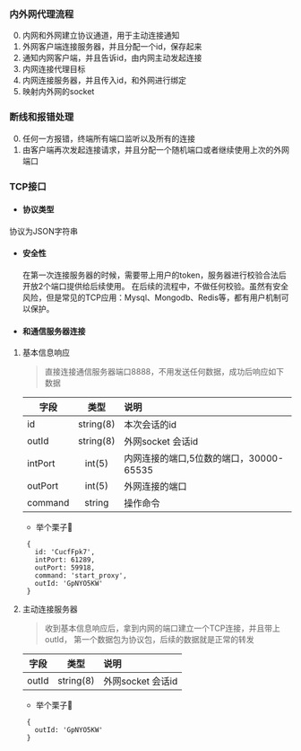 
### 内外网代理流程
0. 内网和外网建立协议通道，用于主动连接通知
1. 外网客户端连接服务器，并且分配一个id，保存起来
2. 通知内网客户端，并且告诉id，由内网主动发起连接
3. 内网连接代理目标
4. 内网连接服务器，并且传入id，和外网进行绑定
5. 映射内外网的socket

### 断线和报错处理
0. 任何一方报错，终端所有端口监听以及所有的连接
1. 由客户端再次发起连接请求，并且分配一个随机端口或者继续使用上次的外网端口



### TCP接口
+ #### 协议类型
协议为JSON字符串

+ #### 安全性
    在第一次连接服务器的时候，需要带上用户的token，服务器进行校验合法后开放2个端口提供给后续使用。
    在后续的流程中，不做任何校验。虽然有安全风险，但是常见的TCP应用：Mysql、Mongodb、Redis等，都有用户机制可以保护。

+ #### 和通信服务器连接
1. 基本信息响应

    >直接连接通信服务器端口8888，不用发送任何数据，成功后响应如下数据
    
    | 字段   |      类型      |  说明 |
    |----------|:-------------:|:------|
    | id |  string(8) | 本次会话的id |
    | outId |  string(8) | 外网socket 会话id |
    | intPort |    int(5)   |   内网连接的端口,5位数的端口，30000-65535 |
    | outPort | int(5) |    外网连接的端口 |
    | command | string | 操作命令 |

    + 举个栗子🌰
    ```
     {
       id: 'CucfFpk7',
       intPort: 61289,
       outPort: 59918,
       command: 'start_proxy',
       outId: 'GpNYO5KW' 
     }
    ```
2. 主动连接服务器

    >收到基本信息响应后，拿到内网的端口建立一个TCP连接，并且带上outId，
    第一个数据包为协议包，后续的数据就是正常的转发
    
    | 字段   |      类型      |  说明 |
    |----------|:-------------:|:------|
    | outId |  string(8) | 外网socket 会话id |
    
     + 举个栗子🌰
    ```
     {
       outId: 'GpNYO5KW' 
     }
    ```